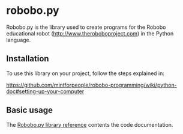 # robobo.py

Robobo.py is the library used to create programs for the Robobo educational robot (http://www.theroboboproject.com) in the Python language.

## Installation

To use this library on your project, follow the steps explained in:

https://github.com/mintforpeople/robobo-programming/wiki/python-doc#setting-up-your-computer 

## Basic usage

The [Robobo.py library reference](https://mintforpeople.github.io/robobo.py/) contents the code documentation. 
